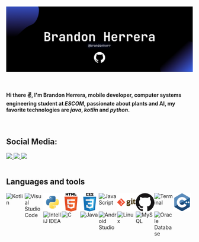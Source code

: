 ![GitHub Header](images/header.png)

<br>

#### Hi there ✌️, I'm Brandon Herrera, mobile developer, computer systems engineering student at ***ESCOM***, passionate about plants and AI, my favorite technologies are ***java***, ***kotlin*** and ***python***.
<br>

## Social Media:

<a href="https://www.instagram.com/brandonhxrr/">
    <img src="https://img.shields.io/badge/Instagram-5851DB?style=for-the-badge&logo=instagram&logoColor=white">
</a>
<a href="https://www.twitter.com/brandonhxrr/">
    <img src="https://img.shields.io/badge/Twitter-1DA1F2?style=for-the-badge&logo=twitter&logoColor=white">
</a>
<a href="https://www.linkedin.com/in/brandonhxrr/">
    <img src="https://img.shields.io/badge/LinkedIn-2867B2?style=for-the-badge&logo=linkedin&logoColor=white">
</a>

<br>
<br>

## Languages and tools
<img align="left" alt="Kotlin" width="50px" src="https://img.icons8.com/color/48/000000/kotlin.png"/>
<img align="left" alt="Visual Studio Code" width="50px" src="https://img.icons8.com/color/96/000000/visual-studio-code-2019.png"/>
<img align="left" alt="Python" width="50px"  src="https://raw.githubusercontent.com/github/explore/80688e429a7d4ef2fca1e82350fe8e3517d3494d/topics/python/python.png"/>
<img align="left" alt="HTML5" width="50px" src="https://raw.githubusercontent.com/github/explore/80688e429a7d4ef2fca1e82350fe8e3517d3494d/topics/html/html.png" />
<img align="left" alt="CSS3" width="50px" src="https://raw.githubusercontent.com/github/explore/80688e429a7d4ef2fca1e82350fe8e3517d3494d/topics/css/css.png" />
<img align="left" alt="JavaScript" width="50px" src="https://upload.wikimedia.org/wikipedia/commons/thumb/9/99/Unofficial_JavaScript_logo_2.svg/480px-Unofficial_JavaScript_logo_2.svg.png" />
<img align="left" alt="Git" width="50px" src="https://raw.githubusercontent.com/github/explore/80688e429a7d4ef2fca1e82350fe8e3517d3494d/topics/git/git.png" />
<img align="left" alt="GitHub" width="50px" src="https://raw.githubusercontent.com/github/explore/78df643247d429f6cc873026c0622819ad797942/topics/github/github.png" />
<img align="left" alt="Terminal" width="50px" src="https://img.icons8.com/fluent/48/000000/console.png"/>
<img align="left" alt="C++" width="50px" src="https://raw.githubusercontent.com/github/explore/80688e429a7d4ef2fca1e82350fe8e3517d3494d/topics/cpp/cpp.png" />
<img align="left" alt="IntelliJ IDEA" width="50px" src="https://img.icons8.com/color/240/000000/intellij-idea.png"/>
<img align="left" alt="C" width="50px" src="https://cdn.iconscout.com/icon/free/png-512/c-programming-569564.png"/>
<img align="left" alt="Java" width="50px" src="https://img.icons8.com/color/48/000000/java-coffee-cup-logo--v1.png"/>
<img align="left" alt="Android Studio" width="50px" src="https://1.bp.blogspot.com/-LgTa-xDiknI/X4EflN56boI/AAAAAAAAPuk/24YyKnqiGkwRS9-_9suPKkfsAwO4wHYEgCLcBGAsYHQ/s0/image9.png"/>
<img align="left" alt="Linux" width="50px" src="https://img.icons8.com/color/96/000000/linux--v1.png"/>
<img align="left" alt="MySQL" width="50px" src="https://img.icons8.com/color/96/000000/mysql-logo.png"/>
<img align="left" alt="Oracle Database" width="50px" src="https://img.icons8.com/color/96/000000/oracle-logo.png"/>
<!--
**brandonhxrr/brandonhxrr** is a ✨ _special_ ✨ repository because its `README.md` (this file) appears on your GitHub profile.

